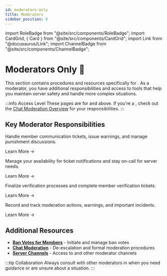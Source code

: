 ```yaml
---
id: moderators-only
title: Moderators
sidebar_position: 6
---
```


import RoleBadge from "@site/src/components/RoleBadge";
import CardGrid, { Card } from "@site/src/components/CardGrid";
import Link from "@docusaurus/Link";
import ChannelBadge from "@site/src/components/ChannelBadge";

# Moderators Only 👑

This section contains procedures and resources specifically for <RoleBadge role="Moderator" badgeIcon="moderator_role_icon.png" color="#e68027" />. As a moderator, you have additional responsibilities and access to tools that help you maintain server safety and handle more complex situations.

:::info Access Level
These pages are for <RoleBadge role="Moderator" badgeIcon="moderator_role_icon.png" color="#e68027" /> and above. If you're a <RoleBadge role="Cutie Helper" badgeIcon="cutie_helper_role_icon.png" color="#38c8e8" />, check out the [Chat Moderation Overview](./chat-moderation/chat-moderation-overview) for your responsibilities.
:::

## Key Moderator Responsibilities

<CardGrid columns={2}>
  <Card title="Staff-Talk Tickets" status="info" icon="🎫" href="./staff-talk-tickets">
    <p>Handle member communication tickets, issue warnings, and manage punishment discussions.</p>
    <p><Link to="./staff-talk-tickets">Learn More →</Link></p>
  </Card>

  <Card title="Mod on Call" status="warning" icon="📞" href="./mod-on-call">
    <p>Manage your availability for ticket notifications and stay on-call for server needs.</p>
    <p><Link to="./mod-on-call">Learn More →</Link></p>
  </Card>
</CardGrid>

<CardGrid columns={2}>
  <Card title="Closing Out Verifications" status="success" icon="✅" href="./closing-out-verifications">
    <p>Finalize verification processes and complete member verification tickets.</p>
    <p><Link to="./closing-out-verifications">Learn More →</Link></p>
  </Card>

  <Card title="GitHub Records" status="info" icon="📝" href="./github-records">
    <p>Record and track moderation actions, warnings, and important incidents.</p>
    <p><Link to="./github-records">Learn More →</Link></p>
  </Card>
</CardGrid>

## Additional Resources

- **[Ban Votes for Members](../ban-votes/ban-votes-for-members)** - Initiate and manage ban votes
- **[Chat Moderation](../chat-moderation/moderator-chat-moderation)** - De-escalation and formal moderation procedures
- **[Server Channels](../server-channels)** - Access to <ChannelBadge label="📙moderator-only" link="https://discord.com/channels/734595073920204940/943466763314663474" /> and other moderator channels

:::tip Collaboration
Always consult with other moderators in <ChannelBadge label="📙moderator-only" link="https://discord.com/channels/734595073920204940/943466763314663474" /> when you need guidance or are unsure about a situation.
:::
